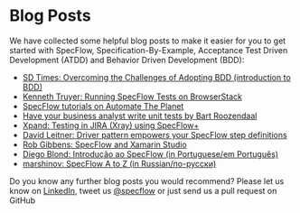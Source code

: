 # Blog Posts

We have collected some helpful blog posts to make it easier for you to get started with SpecFlow, Specification-By-Example, Acceptance Test Driven Development (ATDD) and Behavior Driven Development (BDD):

- [SD Times: Overcoming the Challenges of Adopting BDD (introduction to BDD)](https://sdtimes.com/test/overcoming-the-challenges-of-adopting-behavior-driven-development-in-the-enterprise/)
- [Kenneth Truyer: Running SpecFlow Tests on BrowserStack](https://www.kenneth-truyers.net/2015/01/03/running-specflow-acceptance-tests-in-parallel-on-browserstack/)
- [SpecFlow tutorials on Automate The Planet](https://www.automatetheplanet.com/category/series/specflow/)
- [Have your business analyst write unit tests by Bart Roozendaal](https://www.capgemini.com/2018/08/have-your-business-analyst-write-unit-tests/?_lrsc=be26aacc-5315-499e-9fd5-54f3fb8fb997)
- [Xpand: Testing in JIRA (Xray) using SpecFlow+](https://confluence.xpand-it.com/pages/viewpage.action?pageId=37063578)
- [David Leitner: Driver pattern empowers your SpecFlow step definitions](http://leitner.io/2015/11/14/driver-pattern-empowers-your-specflow-step-definitions/)
- [Rob Gibbens: SpecFlow and Xamarin Studio](http://arteksoftware.com/bdd-tests-with-xamarin-uitest-and-specflow/)
- [Diego Blond: Introdução ao SpecFlow (in Portuguese/em Português)](https://perdidonoteste.wordpress.com/2016/01/16/specflow-parte-01/)
- [marshinov: SpecFlow A to Z (in Russian/по-русски)](https://habr.com/ru/post/182032/)

Do you know any further blog posts you would recommend? Please let us know on [LinkedIn](https://www.linkedin.com/company/specflow), tweet us [@specflow](https://twitter.com/specflow) or just send us a pull request on GitHub
